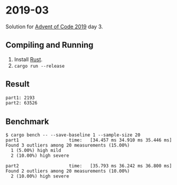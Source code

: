 2019-03
=======

Solution for [Advent of Code 2019](https://adventofcode.com/2019) day 3.

Compiling and Running
---------------------

1. Install [Rust](https://www.rust-lang.org/en-US/install.html).
2. `cargo run --release`

Result
------

```sh
part1: 2193
part2: 63526
```

Benchmark
---------

```
$ cargo bench -- --save-baseline 1 --sample-size 20
part1                   time:   [34.457 ms 34.910 ms 35.446 ms]
Found 3 outliers among 20 measurements (15.00%)
  1 (5.00%) high mild
  2 (10.00%) high severe

part2                   time:   [35.793 ms 36.242 ms 36.800 ms]
Found 2 outliers among 20 measurements (10.00%)
  2 (10.00%) high severe
```
